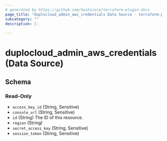 ```yaml
---
# generated by https://github.com/hashicorp/terraform-plugin-docs
page_title: "duplocloud_admin_aws_credentials Data Source - terraform-provider-duplocloud"
subcategory: ""
description: |-
  
---
```


# duplocloud_admin_aws_credentials (Data Source)





<!-- schema generated by tfplugindocs -->
## Schema

### Read-Only

- `access_key_id` (String, Sensitive)
- `console_url` (String, Sensitive)
- `id` (String) The ID of this resource.
- `region` (String)
- `secret_access_key` (String, Sensitive)
- `session_token` (String, Sensitive)

